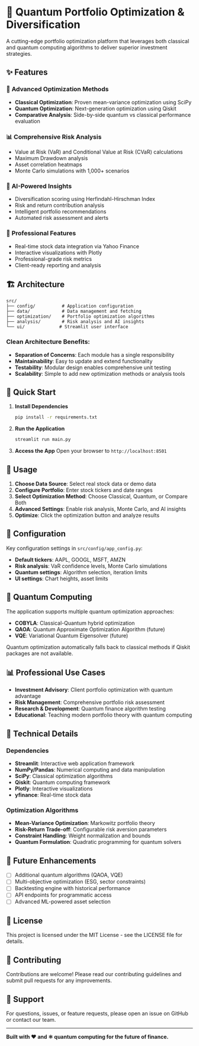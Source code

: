 # 🚀 Quantum Portfolio Optimization & Diversification

A cutting-edge portfolio optimization platform that leverages both classical and quantum computing algorithms to deliver superior investment strategies.

## ✨ Features

### 🔬 **Advanced Optimization Methods**
- **Classical Optimization**: Proven mean-variance optimization using SciPy
- **Quantum Optimization**: Next-generation optimization using Qiskit
- **Comparative Analysis**: Side-by-side quantum vs classical performance evaluation

### 📊 **Comprehensive Risk Analysis**
- Value at Risk (VaR) and Conditional Value at Risk (CVaR) calculations
- Maximum Drawdown analysis
- Asset correlation heatmaps
- Monte Carlo simulations with 1,000+ scenarios

### 🤖 **AI-Powered Insights**
- Diversification scoring using Herfindahl-Hirschman Index
- Risk and return contribution analysis
- Intelligent portfolio recommendations
- Automated risk assessment and alerts

### 💼 **Professional Features**
- Real-time stock data integration via Yahoo Finance
- Interactive visualizations with Plotly
- Professional-grade risk metrics
- Client-ready reporting and analysis

## 🏗️ Architecture

```
src/
├── config/          # Application configuration
├── data/            # Data management and fetching
├── optimization/    # Portfolio optimization algorithms
├── analysis/        # Risk analysis and AI insights
└── ui/             # Streamlit user interface
```

### Clean Architecture Benefits:
- **Separation of Concerns**: Each module has a single responsibility
- **Maintainability**: Easy to update and extend functionality
- **Testability**: Modular design enables comprehensive unit testing
- **Scalability**: Simple to add new optimization methods or analysis tools

## 🚀 Quick Start

1. **Install Dependencies**
   ```bash
   pip install -r requirements.txt
   ```

2. **Run the Application**
   ```bash
   streamlit run main.py
   ```

3. **Access the App**
   Open your browser to `http://localhost:8501`

## 📖 Usage

1. **Choose Data Source**: Select real stock data or demo data
2. **Configure Portfolio**: Enter stock tickers and date ranges
3. **Select Optimization Method**: Choose Classical, Quantum, or Compare Both
4. **Advanced Settings**: Enable risk analysis, Monte Carlo, and AI insights
5. **Optimize**: Click the optimization button and analyze results

## 🔧 Configuration

Key configuration settings in `src/config/app_config.py`:

- **Default tickers**: AAPL, GOOGL, MSFT, AMZN
- **Risk analysis**: VaR confidence levels, Monte Carlo simulations
- **Quantum settings**: Algorithm selection, iteration limits
- **UI settings**: Chart heights, asset limits

## 🧪 Quantum Computing

The application supports multiple quantum optimization approaches:

- **COBYLA**: Classical-Quantum hybrid optimization
- **QAOA**: Quantum Approximate Optimization Algorithm (future)
- **VQE**: Variational Quantum Eigensolver (future)

Quantum optimization automatically falls back to classical methods if Qiskit packages are not available.

## 📊 Professional Use Cases

- **Investment Advisory**: Client portfolio optimization with quantum advantage
- **Risk Management**: Comprehensive portfolio risk assessment
- **Research & Development**: Quantum finance algorithm testing
- **Educational**: Teaching modern portfolio theory with quantum computing

## 🔬 Technical Details

### Dependencies
- **Streamlit**: Interactive web application framework
- **NumPy/Pandas**: Numerical computing and data manipulation
- **SciPy**: Classical optimization algorithms
- **Qiskit**: Quantum computing framework
- **Plotly**: Interactive visualizations
- **yfinance**: Real-time stock data

### Optimization Algorithms
- **Mean-Variance Optimization**: Markowitz portfolio theory
- **Risk-Return Trade-off**: Configurable risk aversion parameters
- **Constraint Handling**: Weight normalization and bounds
- **Quantum Formulation**: Quadratic programming for quantum solvers

## 🎯 Future Enhancements

- [ ] Additional quantum algorithms (QAOA, VQE)
- [ ] Multi-objective optimization (ESG, sector constraints)
- [ ] Backtesting engine with historical performance
- [ ] API endpoints for programmatic access
- [ ] Advanced ML-powered asset selection

## 📝 License

This project is licensed under the MIT License - see the LICENSE file for details.

## 🤝 Contributing

Contributions are welcome! Please read our contributing guidelines and submit pull requests for any improvements.

## 📧 Support

For questions, issues, or feature requests, please open an issue on GitHub or contact our team.

---

**Built with ❤️ and ⚛️ quantum computing for the future of finance.**
